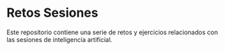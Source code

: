 # Retos Sesiones

Este repositorio contiene una serie de retos y ejercicios relacionados con las sesiones de inteligencia artificial.